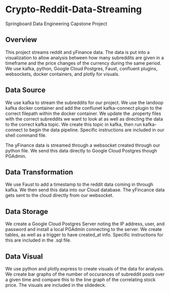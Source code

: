 # Crypto-Reddit-Data-Streaming
Springboard Data Engineering Capstone Project

## Overview
This project streams reddit and yFinance data. The data is put into a visualization to allow analysis between how many subreddits are given in a timeframe and the price changes of the currency during the same period. We use kafka, python, Google Cloud Postgres, Faust, confluent plugins, websockets, docker containers, and plotly for visuals. 

## Data Source
We use kafka to stream the subreddits for our project. We use the landoop kafka docker container and add the conflunet kafka-connect plugin to the correct filepath within the docker container. We update the .property files with the correct subreddits we want to look at as well as directing the data to the correct kafka topic. We create this topic in kafka, then run kafka-connect to begin the data pipeline. Specific instructions are included in our shell command file. 

The yFinance data is streamed through a websocket created through our python file. We send this data directly to Google Cloud Postgres though PGAdmin. 

## Data Transformation
We use Faust to add a timestamp to the reddit data coming in through kafka. We then send this data into our Cloud database. The yFincance data gets sent to the cloud directly from our websocket.

## Data Storage
We create a Google Cloud Postgres Server noting the IP address, user, and password and install a local PGAdmin connecting to the server. We create tables, as well as a trigger to have created_at info. Specific instructions for this are included in the .sql file.  

## Data Visual
We use python and plotly.express to create visuals of the data for analysis. We create bar graphs of the number of occurances of subreddit posts over a given time and compare this to the line graph of the correlating stock price. The visuals are included in the slidedeck. 
